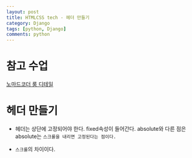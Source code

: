 ```yaml
---
layout: post
title: HTMLCSS tech - 헤더 만들기
category: Django
tags: [python, Django]
comments: python
---
```



# 참고 수업

[노마드코더 룸 디테일](https://nomadcoders.co/airbnb-clone/lectures/1269)

# 헤더 만들기

- 헤더는 상단에 고정되어야 한다. fixed속성이 들어간다. absolute와 다른 점은 absolute는 `스크롤을 내리면 고정된다는 점이다.`

- `스크롤`의 차이이다.